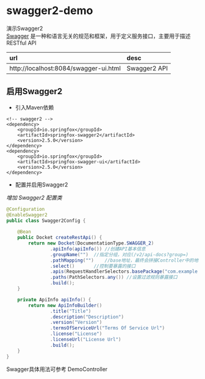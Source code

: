 # swagger2-demo  
演示Swagger2  
[Swagger](http://swagger.io) 是一种和语言无关的规范和框架，用于定义服务接口，主要用于描述RESTful API  

| url | desc |  
| :--- | :--- |   
| http://localhost:8084/swagger-ui.html | Swagger2 API |  


## 启用Swagger2
* 引入Maven依赖  

``` maven
<!-- swagger2 -->
<dependency>
	<groupId>io.springfox</groupId>
	<artifactId>springfox-swagger2</artifactId>
	<version>2.5.0</version>
</dependency>
<dependency>
	<groupId>io.springfox</groupId>
	<artifactId>springfox-swagger-ui</artifactId>
	<version>2.5.0</version>
</dependency>
```

* 配置并启用Swagger2  

_增加 Swagger2 配置类_  

``` java
@Configuration
@EnableSwagger2
public class Swagger2Config {
	
	@Bean
	public Docket createRestApi() {
		return new Docket(DocumentationType.SWAGGER_2)
				.apiInfo(apiInfo())	//创建API基本信息
				.groupName("")	//指定分组，对应(/v2/api-docs?group=)
				.pathMapping("")	//base地址，最终会拼接Controller中的地址
				.select()		//控制要暴露的接口
				.apis(RequestHandlerSelectors.basePackage("com.example.swagger2.controller"))	//通过指定扫描包暴露接口
				.paths(PathSelectors.any())	//设置过滤规则暴露接口
				.build();
	}

	private ApiInfo apiInfo() {
		return new ApiInfoBuilder()
				.title("Title")
				.description("Description")
				.version("Version")
				.termsOfServiceUrl("Terms Of Service Url")
				.license("License")
				.licenseUrl("License Url")
				.build();
	}
}
```

Swagger具体用法可参考 DemoController